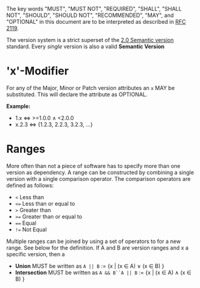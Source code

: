 The key words "MUST", "MUST NOT", "REQUIRED", "SHALL", "SHALL NOT", "SHOULD", "SHOULD NOT", "RECOMMENDED", "MAY", and "OPTIONAL" in this document are to be interpreted as described in [RFC 2119](http://tools.ietf.org/html/rfc2119).

The version system is a strict superset of the [2.0 Semantic version](http://semver.org/) standard. Every *single* version is also a valid **Semantic Version**

# 'x'-Modifier
For any of the Major, Minor or Patch version attributes an `x` MAY be substituted. This will declare the attribute as OPTIONAL.

**Example:**
* 1.x ⇔ >=1.0.0 ∧ <2.0.0
* x.2.3 ⇔ {1.2.3, 2.2.3, 3.2.3, ...}


# Ranges
More often than not a piece of software has to specify more than one version as dependency. A range can be constructed by combining a single version with a single comparison operator. The comparison operators are defined as follows:
* `<` Less than
* `<=` Less than or equal to
* `>` Greater than
* `>=` Greater than or equal to
* `==` Equal
* `!=` Not Equal

Multiple ranges can be joined by using a set of operators to for a new range. See below for the definition.
If A and B are version ranges and x a specific version, then a
* **Union** MUST be written as `A || B` := {x | (x ∈ A) ∨ (x ∈ B) }
* **Intersection** MUST be written as `A && B``A || B` := {x | (x ∈ A) ∧ (x ∈ B) }
